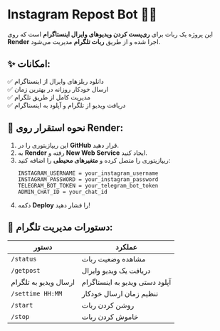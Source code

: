 # Instagram Repost Bot 🤖📲
این پروژه یک ربات برای **ری‌پست کردن ویدیوهای وایرال اینستاگرام** است که روی **Render** اجرا شده و از طریق **ربات تلگرام** مدیریت می‌شود.

## ✨ امکانات:
✅ دانلود ریلزهای وایرال از اینستاگرام  
✅ ارسال خودکار روزانه در بهترین زمان  
✅ مدیریت کامل از طریق تلگرام  
✅ دریافت ویدیو از تلگرام و آپلود به اینستاگرام  

## 🚀 نحوه استقرار روی Render:
1. این ریپازیتوری را در **GitHub** قرار دهید.
2. به **Render** رفته و **New Web Service** ایجاد کنید.
3. ریپازیتوری را متصل کرده و **متغیرهای محیطی** را اضافه کنید:
   ```
   INSTAGRAM_USERNAME = your_instagram_username
   INSTAGRAM_PASSWORD = your_instagram_password
   TELEGRAM_BOT_TOKEN = your_telegram_bot_token
   ADMIN_CHAT_ID = your_chat_id
   ```
4. دکمه **Deploy** را فشار دهید!

## 📌 دستورات مدیریت تلگرام:
| دستور | عملکرد |
|--------|----------|
| `/status` | مشاهده وضعیت ربات |
| `/getpost` | دریافت یک ویدیو وایرال |
| ارسال ویدیو به تلگرام | آپلود دستی ویدیو به اینستاگرام |
| `/settime HH:MM` | تنظیم زمان ارسال خودکار |
| `/start` | روشن کردن ربات |
| `/stop` | خاموش کردن ربات |

